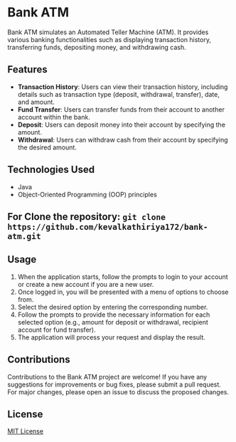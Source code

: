 # Bank ATM

Bank ATM simulates an Automated Teller Machine (ATM). It provides various banking functionalities such as displaying transaction history, transferring funds, depositing money, and withdrawing cash.

## Features

- **Transaction History**: Users can view their transaction history, including details such as transaction type (deposit, withdrawal, transfer), date, and amount.
- **Fund Transfer**: Users can transfer funds from their account to another account within the bank.
- **Deposit**: Users can deposit money into their account by specifying the amount.
- **Withdrawal**: Users can withdraw cash from their account by specifying the desired amount.

## Technologies Used

- Java
- Object-Oriented Programming (OOP) principles


## For Clone the repository: `git clone https://github.com/kevalkathiriya172/bank-atm.git`


## Usage

1. When the application starts, follow the prompts to login to your account or create a new account if you are a new user.
2. Once logged in, you will be presented with a menu of options to choose from.
3. Select the desired option by entering the corresponding number.
4. Follow the prompts to provide the necessary information for each selected option (e.g., amount for deposit or withdrawal, recipient account for fund transfer).
5. The application will process your request and display the result.

## Contributions

Contributions to the Bank ATM project are welcome! If you have any suggestions for improvements or bug fixes, please submit a pull request. For major changes, please open an issue to discuss the proposed changes.

## License

[MIT License](LICENSE)

